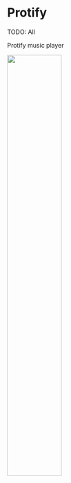 # Protify

TODO:
All

Protify music player

[<img src="(https://pbs.twimg.com/media/CiLWjAQVEAIae7z.jpg)" width="50%">](https://www.youtube.com/watch?v=shfG8D4_sRI "Test")
